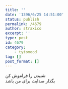```yaml
---
title: ''
date: '1396/6/25 14:51:00'
status: publish
permalink: /4679
author: straxico
excerpt: ''
type: post
id: 4679
category:
    - tytomood
tag: []
post_format: []
---
```

شنیدن را فراموش کن  
بگذار صدایت برای من باشد